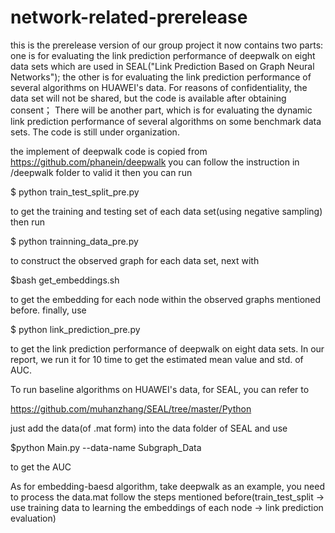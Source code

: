 # network-related-prerelease
this is the prerelease version of our group project
it now contains two parts: one is for evaluating the link prediction performance of deepwalk on eight data sets which are used in SEAL("Link Prediction Based on Graph Neural Networks");
the other is for evaluating the link prediction performance of several algorithms on HUAWEI's data. For reasons of confidentiality, the data set will not be shared, but the code is available after obtaining consent；
There will be another part, which is for evaluating the dynamic link prediction performance of several algorithms on some benchmark data sets. The code is still under organization.

the implement of deepwalk code is copied from https://github.com/phanein/deepwalk
you can follow the instruction in /deepwalk folder to valid it
then you can run 

$ python train_test_split_pre.py

to get the training and testing set of each data set(using negative sampling) then run

$ python trainning_data_pre.py

to construct the observed graph for each data set, next with

$bash get_embeddings.sh 

to get the embedding for each node within the observed graphs mentioned before. finally, use

$ python link_prediction_pre.py 

to get the link prediction performance of deepwalk on eight data sets.
In our report, we run it for 10 time to get the estimated mean value and std. of AUC.


To run baseline algorithms on HUAWEI's data, 
for SEAL, you can refer to 

https://github.com/muhanzhang/SEAL/tree/master/Python

just add the data(of .mat form) into the data folder of SEAL and use

$python Main.py --data-name Subgraph_Data

to get the AUC

As for embedding-baesd algorithm, take deepwalk as an example, you need to process the data.mat follow the steps mentioned before(train_test_split -> use training data to learning the embeddings of each node -> link prediction evaluation)
